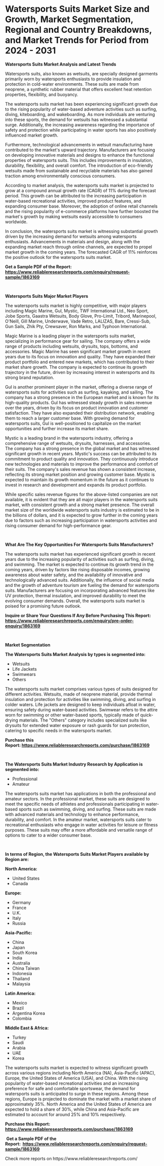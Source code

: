 <p><h1>Watersports Suits Market Size and Growth, Market Segmentation, Regional and Country Breakdowns, and Market Trends for Period from 2024 -  2031</h1></p><p><strong>Watersports Suits Market Analysis and Latest Trends</strong></p>
<p><p>Watersports suits, also known as wetsuits, are specially designed garments primarily worn by watersports enthusiasts to provide insulation and protection in cold-water environments. These suits are made from neoprene, a synthetic rubber material that offers excellent heat retention properties, flexibility, and buoyancy.</p><p>The watersports suits market has been experiencing significant growth due to the rising popularity of water-based adventure activities such as surfing, diving, kiteboarding, and wakeboarding. As more individuals are venturing into these sports, the demand for wetsuits has witnessed a substantial surge. Additionally, the increasing awareness regarding the importance of safety and protection while participating in water sports has also positively influenced market growth.</p><p>Furthermore, technological advancements in wetsuit manufacturing have contributed to the market's upward trajectory. Manufacturers are focusing on developing innovative materials and designs to enhance the functional properties of watersports suits. This includes improvements in insulation, durability, flexibility, and overall comfort. The introduction of eco-friendly wetsuits made from sustainable and recyclable materials has also gained traction among environmentally conscious consumers.</p><p>According to market analysis, the watersports suits market is projected to grow at a compound annual growth rate (CAGR) of 11% during the forecast period. This growth can be attributed to the increasing participation in water-based recreational activities, improved product features, and expanding consumer base. Moreover, the adoption of online retail channels and the rising popularity of e-commerce platforms have further boosted the market's growth by making wetsuits easily accessible to consumers worldwide.</p><p>In conclusion, the watersports suits market is witnessing substantial growth driven by the increasing demand for wetsuits among watersports enthusiasts. Advancements in materials and design, along with the expanding market reach through online channels, are expected to propel market growth in the coming years. The forecasted CAGR of 11% reinforces the positive outlook for the watersports suits market.</p></p>
<p><strong>Get a Sample PDF of the Report:&nbsp; <a href="https://www.reliableresearchreports.com/enquiry/request-sample/1863169">https://www.reliableresearchreports.com/enquiry/request-sample/1863169</a></strong></p>
<p>&nbsp;</p>
<p><strong>Watersports Suits Major Market Players</strong></p>
<p><p>The watersports suits market is highly competitive, with major players including Magic Marine, Gul, Mystic, TWF International Ltd., Neo Sport, Jobe Sports, Gaastra Wetsuits, Body Glove, Pro-Limit, Tribord, Marinepool, O'Neill, Gill Marine, Underwave, Vade Retro, LALIZAS, Bare, Cressi-Sub, Gun Sails, Zhik Pty, Crewsaver, Ron Marks, and Typhoon International.</p><p>Magic Marine is a leading player in the watersports suits market, specializing in performance gear for sailing. The company offers a wide range of products including wetsuits, drysuits, tops, bottoms, and accessories. Magic Marine has seen significant market growth in recent years due to its focus on innovation and quality. They have expanded their product portfolio and entered new markets, which has contributed to their market share growth. The company is expected to continue its growth trajectory in the future, driven by increasing interest in watersports and its strong brand reputation.</p><p>Gul is another prominent player in the market, offering a diverse range of watersports suits for activities such as surfing, kayaking, and sailing. The company has a strong presence in the European market and is known for its high-quality products. Gul has witnessed steady growth in sales revenue over the years, driven by its focus on product innovation and customer satisfaction. They have also expanded their distribution network, enabling them to reach a larger customer base. With growing demand for watersports suits, Gul is well-positioned to capitalize on the market opportunities and further increase its market share.</p><p>Mystic is a leading brand in the watersports industry, offering a comprehensive range of wetsuits, drysuits, harnesses, and accessories. The company has a strong presence in the global market and has witnessed significant growth in recent years. Mystic's success can be attributed to its commitment to product quality and innovation. They continuously introduce new technologies and materials to improve the performance and comfort of their suits. The company's sales revenue has shown a consistent increase, reflecting its strong market position and growing customer base. Mystic is expected to maintain its growth momentum in the future as it continues to invest in research and development and expands its product portfolio.</p><p>While specific sales revenue figures for the above-listed companies are not available, it is evident that they are all major players in the watersports suits market, with consistent growth and a strong market presence. The overall market size of the worldwide watersports suits industry is estimated to be in the billions of dollars, and it is expected to grow further in the coming years due to factors such as increasing participation in watersports activities and rising consumer demand for high-performance gear.</p></p>
<p>&nbsp;</p>
<p><strong>What Are The Key Opportunities For Watersports Suits Manufacturers?</strong></p>
<p><p>The watersports suits market has experienced significant growth in recent years due to the increasing popularity of activities such as surfing, diving, and swimming. The market is expected to continue its growth trend in the coming years, driven by factors like rising disposable incomes, growing awareness about water safety, and the availability of innovative and technologically advanced suits. Additionally, the influence of social media and the growth of adventure tourism are fueling the demand for watersports suits. Manufacturers are focusing on incorporating advanced features like UV protection, thermal insulation, and improved durability to meet the evolving consumer demands. Overall, the watersports suits market is poised for a promising future outlook.</p></p>
<p><strong>Inquire or Share Your Questions If Any Before Purchasing This Report: <a href="https://www.reliableresearchreports.com/enquiry/pre-order-enquiry/1863169">https://www.reliableresearchreports.com/enquiry/pre-order-enquiry/1863169</a></strong></p>
<p>&nbsp;</p>
<p><strong>Market Segmentation</strong></p>
<p><strong>The Watersports Suits Market Analysis by types is segmented into:</strong></p>
<p><ul><li>Wetsuits</li><li>Life Jackets</li><li>Swimwears</li><li>Others</li></ul></p>
<p><p>The watersports suits market comprises various types of suits designed for different activities. Wetsuits, made of neoprene material, provide thermal insulation and protection for activities like swimming, diving, and surfing in colder waters. Life jackets are designed to keep individuals afloat in water, ensuring safety during water-based activities. Swimwear refers to the attire worn for swimming or other water-based sports, typically made of quick-drying materials. The "Others" category includes specialized suits like drysuits for extended water exposure or rash guards for sun protection, catering to specific needs in the watersports market.</p></p>
<p><strong>Purchase this Report:&nbsp;<a href="https://www.reliableresearchreports.com/purchase/1863169">https://www.reliableresearchreports.com/purchase/1863169</a></strong></p>
<p>&nbsp;</p>
<p><strong>The Watersports Suits Market Industry Research by Application is segmented into:</strong></p>
<p><ul><li>Professional</li><li>Amateur</li></ul></p>
<p><p>The watersports suits market has applications in both the professional and amateur sectors. In the professional market, these suits are designed to meet the specific needs of athletes and professionals participating in water-based sports such as swimming, diving, and surfing. These suits are made with advanced materials and technology to enhance performance, durability, and comfort. In the amateur market, watersports suits cater to recreational enthusiasts who engage in water activities for leisure or fitness purposes. These suits may offer a more affordable and versatile range of options to cater to a wider consumer base.</p></p>
<p>&nbsp;</p>
<p><strong>In terms of Region, the Watersports Suits Market Players available by Region are:</strong></p>
<p>
    <p> <strong> North America: </strong>
        <ul>
            <li>United States</li>
            <li>Canada</li>
        </ul>
        </p> 
    <p> <strong> Europe: </strong>
        <ul>
            <li>Germany</li>
            <li>France</li>
            <li>U.K.</li>
            <li>Italy</li>
            <li>Russia</li>
        </ul>
        </p> 
    <p> <strong> Asia-Pacific: </strong>
        <ul>
            <li>China</li>
            <li>Japan</li>
            <li>South Korea</li>
            <li>India</li>
            <li>Australia</li>
            <li>China Taiwan</li>
            <li>Indonesia</li>
            <li>Thailand</li>
            <li>Malaysia</li>
        </ul>
        </p> 
    <p> <strong> Latin America: </strong>
        <ul>
            <li>Mexico</li>
            <li>Brazil</li>
            <li>Argentina Korea</li>
            <li>Colombia</li>
        </ul>
        </p> 
    <p> <strong> Middle East & Africa: </strong>
        <ul>
            <li>Turkey</li>
            <li>Saudi</li>
            <li>Arabia</li>
            <li>UAE</li>
            <li>Korea</li>
        </ul>
    </p>
    </p>
<p><p>The watersports suits market is expected to witness significant growth across various regions including North America (NA), Asia-Pacific (APAC), Europe, the United States of America (USA), and China. With the rising popularity of water-based recreational activities and an increasing preference for safe and comfortable sportswear, the demand for watersports suits is anticipated to surge in these regions. Among these regions, Europe is projected to dominate the market with a market share of approximately 35%. North America and the United States of America are expected to hold a share of 30%, while China and Asia-Pacific are estimated to account for around 25% and 10% respectively.</p></p>
<p><strong>Purchase this Report: <a href="https://www.reliableresearchreports.com/purchase/1863169">https://www.reliableresearchreports.com/purchase/1863169</a></strong></p>
<p>&nbsp;<strong>Get a Sample PDF of the Report:&nbsp;&nbsp;<a href="https://www.reliableresearchreports.com/enquiry/request-sample/1863169">https://www.reliableresearchreports.com/enquiry/request-sample/1863169</a></strong></p>
<p><strong></strong></p>
<p>Check more reports on https://www.reliableresearchreports.com/</p>